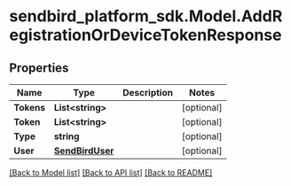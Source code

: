 
# sendbird_platform_sdk.Model.AddRegistrationOrDeviceTokenResponse

## Properties

Name | Type | Description | Notes
------------ | ------------- | ------------- | -------------
**Tokens** | **List&lt;string&gt;** |  | [optional] 
**Token** | **List&lt;string&gt;** |  | [optional] 
**Type** | **string** |  | [optional] 
**User** | [**SendBirdUser**](SendBirdUser.md) |  | [optional] 

[[Back to Model list]](../README.md#documentation-for-models)
[[Back to API list]](../README.md#documentation-for-api-endpoints)
[[Back to README]](../README.md)

